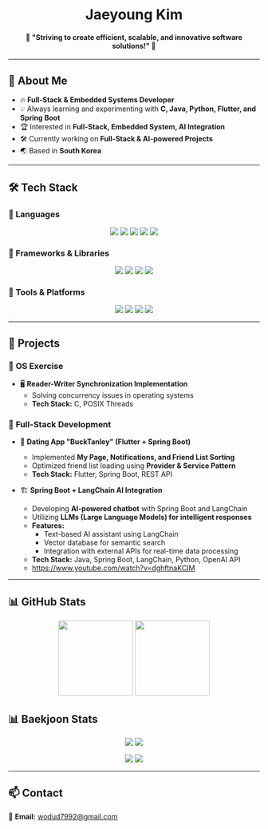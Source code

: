 <h1 align="center">Jaeyoung Kim</h1>

<h4 align="center">
  🎯 "Striving to create efficient, scalable, and innovative software solutions!" 🚀 
</h4>

---

## 🚀 About Me

- 🔥 **Full-Stack & Embedded Systems Developer**
- 💡 Always learning and experimenting with **C, Java, Python, Flutter, and Spring Boot**
- 🏆 Interested in **Full-Stack, Embedded System, AI Integration**
- 🛠 Currently working on **Full-Stack & AI-powered Projects**
- 🌏 Based in **South Korea**

---

## 🛠 Tech Stack

### 🔹 Languages  
<p align="center">
  <img src="https://img.shields.io/badge/C-A8B9CC?style=for-the-badge&logo=c&logoColor=white"/>
  <img src="https://img.shields.io/badge/C++-00599C?style=for-the-badge&logo=c%2B%2B&logoColor=white"/>
  <img src="https://img.shields.io/badge/Java-007396?style=for-the-badge&logo=java&logoColor=white"/>
  <img src="https://img.shields.io/badge/Python-3776AB?style=for-the-badge&logo=python&logoColor=white"/>
  <img src="https://img.shields.io/badge/Dart-0175C2?style=for-the-badge&logo=dart&logoColor=white"/>
</p>

### 🔹 Frameworks & Libraries  
<p align="center">
  <img src="https://img.shields.io/badge/Flutter-02569B?style=for-the-badge&logo=flutter&logoColor=white"/>
  <img src="https://img.shields.io/badge/Springboot-6DB33F?style=for-the-badge&logo=springboot&logoColor=white"/>
  <img src="https://img.shields.io/badge/LangChain-FFD700?style=for-the-badge&logo=langchain&logoColor=white"/>
  <img src="https://img.shields.io/badge/POSIX%20Threads-00599C?style=for-the-badge"/>
</p>

### 🔹 Tools & Platforms  
<p align="center">
  <img src="https://img.shields.io/badge/Docker-2496ED?style=for-the-badge&logo=docker&logoColor=white"/>
  <img src="https://img.shields.io/badge/GitHub-181717?style=for-the-badge&logo=github&logoColor=white"/>
  <img src="https://img.shields.io/badge/PostgreSQL-336791?style=for-the-badge&logo=postgresql&logoColor=white"/>
  <img src="https://img.shields.io/badge/Firebase-FFCA28?style=for-the-badge&logo=firebase&logoColor=black"/>
</p>

---

## 📂 Projects

### 🔹 **OS Exercise**

- 🖥️ **Reader-Writer Synchronization Implementation**
  - Solving concurrency issues in operating systems
  - **Tech Stack:** C, POSIX Threads

### 🔹 **Full-Stack Development**

- 📱 **Dating App "BuckTanley" (Flutter + Spring Boot)**
  - Implemented **My Page, Notifications, and Friend List Sorting**
  - Optimized friend list loading using **Provider & Service Pattern**
  - **Tech Stack:** Flutter, Spring Boot, REST API

- 🏗 **Spring Boot + LangChain AI Integration**
  - Developing **AI-powered chatbot** with Spring Boot and LangChain  
  - Utilizing **LLMs (Large Language Models) for intelligent responses**  
  - **Features:**  
    - Text-based AI assistant using LangChain  
    - Vector database for semantic search  
    - Integration with external APIs for real-time data processing  
  - **Tech Stack:** Java, Spring Boot, LangChain, Python, OpenAI API
  - https://www.youtube.com/watch?v=dghftnaKCIM

---

## 📊 GitHub Stats

<p align="center">
  <img src="https://github-readme-stats.vercel.app/api?username=wodud1107&show_icons=true&theme=dark" height="150"/>
  <img src="https://github-readme-streak-stats.herokuapp.com/?user=wodud1107&theme=dark" height="150"/>
</p>

## 📊 Baekjoon Stats

<p align="center">
  <img src="http://mazassumnida.wtf/api/generate_badge?boj=wodudjava"/>
  <img src="http://mazandi.herokuapp.com/api?handle=wodudjava&theme=dark"/>
</p>
<p align="center">
  <img src="http://mazassumnida.wtf/api/generate_badge?boj=wodudcpp"/>
  <img src="http://mazandi.herokuapp.com/api?handle=wodudcpp&theme=dark"/>
</p>

---

## 📫 Contact

📩 **Email:** [wodud7992@gmail.com](mailto:wodud7992@gmail.com)